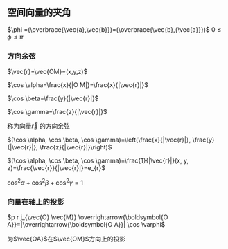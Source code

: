 ## 空间向量的夹角

$\phi =(\overbrace{\vec{a},\vec{b}})=(\overbrace{\vec{b},{\vec{a}}})$  $0\leq\phi\leq\pi$    

### 方向余弦

$\vec{r}=\vec{OM}=(x,y,z)$   

$\cos \alpha=\frac{x}{|O M|}=\frac{x}{|\vec{r}|}$

$\cos \beta=\frac{y}{|\vec{r}|}$

$\cos \gamma=\frac{z}{|\vec{r}|}$

称为向量$\vec{r}$ 的方向余弦

$(\cos \alpha, \cos \beta, \cos \gamma)=\left(\frac{x}{|\vec{r}|}, \frac{y}{|\vec{r}|}, \frac{z}{|\vec{r}|}\right)$

$(\cos \alpha, \cos \beta, \cos \gamma)=\frac{1}{|\vec{r}|}(x, y, z)=\frac{\vec{r}}{|\vec{r}|}=e_{r}$

$\cos ^{2} \alpha+\cos ^{2} \beta+\cos ^{2} \gamma=1$

### 向量在轴上的投影

$p r j_{\vec{O} \vec{M}} \overrightarrow{\boldsymbol{O A}}=|\overrightarrow{\boldsymbol{O A}}| \cos \varphi$

为$\vec{OA}$在$\vec{OM}$方向上的投影








